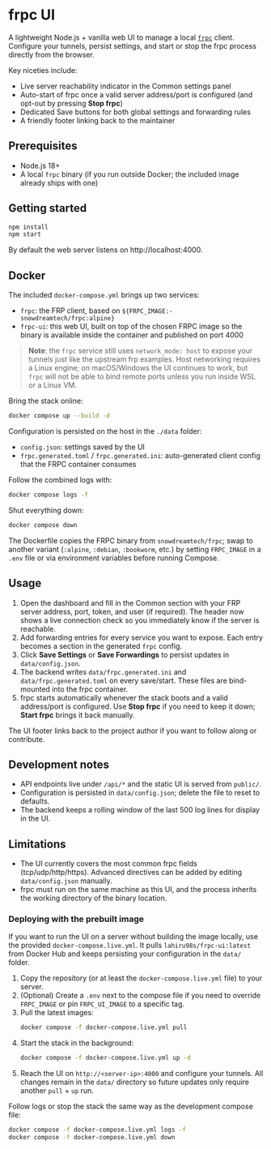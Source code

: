 # frpc UI

A lightweight Node.js + vanilla web UI to manage a local [`frpc`](https://github.com/fatedier/frp) client. Configure your tunnels, persist settings, and start or stop the frpc process directly from the browser.

Key niceties include:

- Live server reachability indicator in the Common settings panel
- Auto-start of frpc once a valid server address/port is configured (and opt-out by pressing **Stop frpc**)
- Dedicated Save buttons for both global settings and forwarding rules
- A friendly footer linking back to the maintainer

## Prerequisites

- Node.js 18+
- A local `frpc` binary (if you run outside Docker; the included image already ships with one)

## Getting started

```bash
npm install
npm start
```

By default the web server listens on http://localhost:4000.

## Docker

The included `docker-compose.yml` brings up two services:

- `frpc`: the FRP client, based on `${FRPC_IMAGE:-snowdreamtech/frpc:alpine}`
- `frpc-ui`: this web UI, built on top of the chosen FRPC image so the binary is available inside the container and published on port 4000

> **Note**: the `frpc` service still uses `network_mode: host` to expose your tunnels just like the upstream frp examples. Host networking requires a Linux engine; on macOS/Windows the UI continues to work, but `frpc` will not be able to bind remote ports unless you run inside WSL or a Linux VM.

Bring the stack online:

```bash
docker compose up --build -d
```

Configuration is persisted on the host in the `./data` folder:

- `config.json`: settings saved by the UI
- `frpc.generated.toml` / `frpc.generated.ini`: auto-generated client config that the FRPC container consumes

Follow the combined logs with:

```bash
docker compose logs -f
```

Shut everything down:

```bash
docker compose down
```

The Dockerfile copies the FRPC binary from `snowdreamtech/frpc`; swap to another variant (`:alpine`, `:debian`, `:bookworm`, etc.) by setting `FRPC_IMAGE` in a `.env` file or via environment variables before running Compose.

## Usage

1. Open the dashboard and fill in the Common section with your FRP server address, port, token, and user (if required). The header now shows a live connection check so you immediately know if the server is reachable.
2. Add forwarding entries for every service you want to expose. Each entry becomes a section in the generated `frpc` config.
3. Click **Save Settings** or **Save Forwardings** to persist updates in `data/config.json`.
4. The backend writes `data/frpc.generated.ini` and `data/frpc.generated.toml` on every save/start. These files are bind-mounted into the frpc container.
5. frpc starts automatically whenever the stack boots and a valid address/port is configured. Use **Stop frpc** if you need to keep it down; **Start frpc** brings it back manually.

The UI footer links back to the project author if you want to follow along or contribute.

## Development notes

- API endpoints live under `/api/*` and the static UI is served from `public/`.
- Configuration is persisted in `data/config.json`; delete the file to reset to defaults.
- The backend keeps a rolling window of the last 500 log lines for display in the UI.

## Limitations

- The UI currently covers the most common frpc fields (tcp/udp/http/https). Advanced directives can be added by editing `data/config.json` manually.
- frpc must run on the same machine as this UI, and the process inherits the working directory of the binary location.


### Deploying with the prebuilt image

If you want to run the UI on a server without building the image locally, use the provided `docker-compose.live.yml`. It pulls `lahiru98s/frpc-ui:latest` from Docker Hub and keeps persisting your configuration in the `data/` folder.

1. Copy the repository (or at least the `docker-compose.live.yml` file) to your server.
2. (Optional) Create a `.env` next to the compose file if you need to override `FRPC_IMAGE` or pin `FRPC_UI_IMAGE` to a specific tag.
3. Pull the latest images:
   ```bash
   docker compose -f docker-compose.live.yml pull
   ```
4. Start the stack in the background:
   ```bash
   docker compose -f docker-compose.live.yml up -d
   ```
5. Reach the UI on `http://<server-ip>:4000` and configure your tunnels. All changes remain in the `data/` directory so future updates only require another `pull` + `up` run.

Follow logs or stop the stack the same way as the development compose file:

```bash
docker compose -f docker-compose.live.yml logs -f
docker compose -f docker-compose.live.yml down
```
